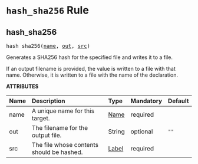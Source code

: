 <!-- Generated with Stardoc, Do Not Edit! -->
# `hash_sha256` Rule


<a id="hash_sha256"></a>

## hash_sha256

<pre>
hash_sha256(<a href="#hash_sha256-name">name</a>, <a href="#hash_sha256-out">out</a>, <a href="#hash_sha256-src">src</a>)
</pre>

Generates a SHA256 hash for the specified file and writes it to a file. 

If an output filename is provided, the value is written to a file with that name. Otherwise, it is written to a file with the name of the declaration.


**ATTRIBUTES**


| Name  | Description | Type | Mandatory | Default |
| :------------- | :------------- | :------------- | :------------- | :------------- |
| <a id="hash_sha256-name"></a>name |  A unique name for this target.   | <a href="https://bazel.build/concepts/labels#target-names">Name</a> | required |  |
| <a id="hash_sha256-out"></a>out |  The filename for the output file.   | String | optional | <code>""</code> |
| <a id="hash_sha256-src"></a>src |  The file whose contents should be hashed.   | <a href="https://bazel.build/concepts/labels">Label</a> | required |  |


